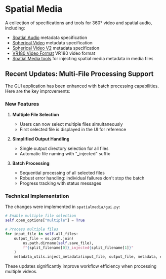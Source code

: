 # Spatial Media

A collection of specifications and tools for 360&deg; video and spatial audio, including:

- [Spatial Audio](docs/spatial-audio-rfc.md) metadata specification
- [Spherical Video](docs/spherical-video-rfc.md) metadata specification
- [Spherical Video V2](docs/spherical-video-v2-rfc.md) metadata specification
- [VR180 Video Format](docs/vr180.md) VR180 video format
- [Spatial Media tools](spatialmedia/) for injecting spatial media metadata in media files

## Recent Updates: Multi-File Processing Support

The GUI application has been enhanced with batch processing capabilities. Here are the key improvements:

### New Features

1. **Multiple File Selection**
   - Users can now select multiple files simultaneously
   - First selected file is displayed in the UI for reference

2. **Simplified Output Handling**
   - Single output directory selection for all files
   - Automatic file naming with "_injected" suffix

3. **Batch Processing**
   - Sequential processing of all selected files
   - Robust error handling: individual failures don't stop the batch
   - Progress tracking with status messages

### Technical Implementation

The changes were implemented in `spatialmedia/gui.py`:

```python
# Enable multiple file selection
self.open_options["multiple"] = True

# Process multiple files
for input_file in self.all_files:
    output_file = os.path.join(
        os.path.dirname(self.save_file),
        f"{split_filename[0]}_injected{split_filename[1]}"
    )
    metadata_utils.inject_metadata(input_file, output_file, metadata, console.append)
```

These updates significantly improve workflow efficiency when processing multiple videos.